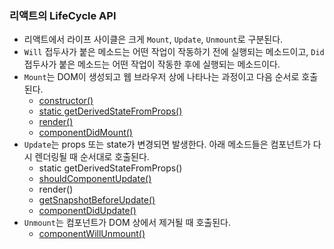 ### 리액트의 LifeCycle API
* 리액트에서 라이프 사이클은 크게 `Mount`, `Update`, `Unmount`로 구분된다.
* `Will` 접두사가 붙은 메소드는 어떤 작업이 작동하기 전에 실행되는 메소드이고, `Did` 접두사가 붙은 메소드는 어떤 작업이 작동한 후에 실행되는 메소드이다.
* `Mount`는 DOM이 생성되고 웹 브라우저 상에 나타나는 과정이고 다음 순서로 호출 된다.
  * [constructor()](https://ko.reactjs.org/docs/react-component.html#constructor)
  * [static getDerivedStateFromProps()](https://ko.reactjs.org/docs/react-component.html#static-getderivedstatefromprops)
  * [render()](https://ko.reactjs.org/docs/react-component.html#render)
  * [componentDidMount()](https://ko.reactjs.org/docs/react-component.html#componentdidmount)
* `Update`는 props 또는 state가 변경되면 발생한다. 아래 메소드들은 컴포넌트가 다시 렌더링될 때 순서대로 호출된다.
  * static getDerivedStateFromProps()
  * [shouldComponentUpdate()](https://ko.reactjs.org/docs/react-component.html#shouldcomponentupdate)
  * render()
  * [getSnapshotBeforeUpdate()](https://ko.reactjs.org/docs/react-component.html#getsnapshotbeforeupdate)
  * [componentDidUpdate()](https://ko.reactjs.org/docs/react-component.html#componentdidupdate)
* `Unmount`는 컴포넌트가 DOM 상에서 제거될 때 호출된다.
  * [componentWillUnmount()](https://ko.reactjs.org/docs/react-component.html#componentwillunmount)